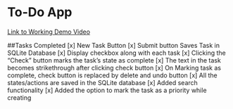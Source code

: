 # To-Do App
[Link to Working Demo Video](https://youtu.be/GlxsMcLx8DM)

##Tasks Completed
[x] New Task Button
[x] Submit button Saves Task in SQLite Database
[x] Display checkbox along with each task
[x] Clicking the “Check” button marks the task’s state as complete
[x] The text in the task becomes strikethrough after clicking check button
[x] On Marking task as complete, check button is replaced by delete and undo button
[x] All the states/actions are saved in the SQLite database
[x] Added search functionality
[x] Added the option to mark the task as a priority while creating
